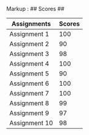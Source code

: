 Markup :  ## Scores ##  
  
Assignments  | Scores
------------ | ------  
Assignment 1 | 100   
Assignment 2 | 90  
Assignment 3 | 98  
Assignment 4 | 100  
Assignment 5 | 90  
Assignment 6 | 100  
Assignment 7 | 100  
Assignment 8 | 99 
Assignment 9 | 97  
Assignment 10| 98  
